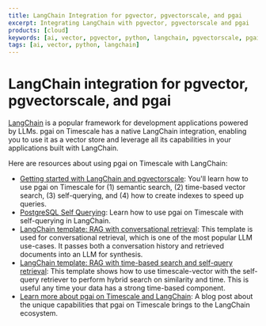 ```yaml
---
title: LangChain Integration for pgvector, pgvectorscale, and pgai
excerpt: Integrating LangChain with pgvector, pgvectorscale and pgai
products: [cloud]
keywords: [ai, vector, pgvector, python, langchain, pgvectorscale, pgai]
tags: [ai, vector, python, langchain]
---
```


# LangChain integration for pgvector, pgvectorscale, and pgai

[LangChain](https://www.langchain.com/) is a popular framework for development applications powered by LLMs. pgai on Timescale has a native LangChain integration, enabling you to use it as a vector store and leverage all its capabilities in your applications built with LangChain.

Here are resources about using pgai on Timescale with LangChain:

- [Getting started with LangChain and pgvectorscale](https://python.langchain.com/docs/integrations/vectorstores/timescalevector): You'll learn how to use pgai on Timescale for (1) semantic search, (2) time-based vector search, (3) self-querying, and (4) how to create indexes to speed up queries.
- [PostgreSQL Self Querying](https://python.langchain.com/docs/integrations/retrievers/self_query/timescalevector_self_query): Learn how to use pgai on Timescale with self-querying in LangChain.
- [LangChain template: RAG with conversational retrieval](https://github.com/langchain-ai/langchain/tree/master/templates/rag-timescale-conversation): This template is used for conversational retrieval, which is one of the most popular LLM use-cases. It passes both a conversation history and retrieved documents into an LLM for synthesis.
- [LangChain template: RAG with time-based search and self-query retrieval](https://github.com/langchain-ai/langchain/tree/master/templates/rag-timescale-hybrid-search-time): This template shows how to use timescale-vector with the self-query retriever to perform hybrid search on similarity and time. This is useful any time your data has a strong time-based component.
- [Learn more about pgai on Timescale and LangChain](https://blog.langchain.dev/timescale-vector-x-langchain-making-postgresql-a-better-vector-database-for-ai-applications/):  A blog post about the unique capabilities that pgai on Timescale brings to the LangChain ecosystem.
